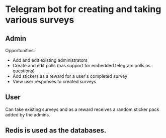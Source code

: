 # Telegram bot for creating and taking various surveys

## Admin

Opportunities:

- Add and edit existing administrators
- Create and edit polls (has support for embedded telegram polls as questions)
- Add stickers as a reward for a user's completed survey
- View user responses to created surveys

## User

Can take existing surveys and as a reward receives a random sticker pack added by the admins.

## Redis is used as the databases.